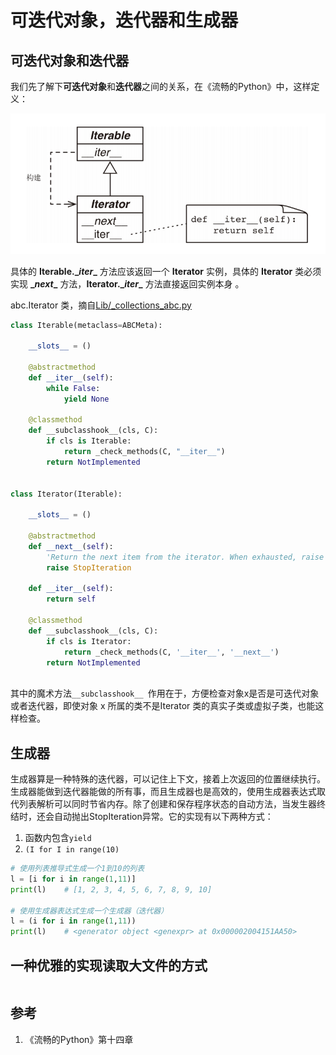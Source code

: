 # 可迭代对象，迭代器和生成器

## 可迭代对象和迭代器

我们先了解下**可迭代对象**和**迭代器**之间的关系，在《流畅的Python》中，这样定义：

![iter](..\assets\images\iteration_img.png)

具体的 **Iterable.\__iter__** 方法应该返回一个 **Iterator** 实例，具体的 **Iterator** 类必须实现 **\__next__** 方法，**Iterator.\__iter__** 方法直接返回实例本身 。

abc.Iterator 类，摘自[Lib/_collections_abc.py](https://hg.python.org/cpython/file/tip/Lib/_collections_abc.py#l259)

```python
class Iterable(metaclass=ABCMeta):

    __slots__ = ()

    @abstractmethod
    def __iter__(self):
        while False:
            yield None

    @classmethod
    def __subclasshook__(cls, C):
        if cls is Iterable:
            return _check_methods(C, "__iter__")
        return NotImplemented


class Iterator(Iterable):

    __slots__ = ()

    @abstractmethod
    def __next__(self):
        'Return the next item from the iterator. When exhausted, raise StopIteration'
        raise StopIteration

    def __iter__(self):
        return self

    @classmethod
    def __subclasshook__(cls, C):
        if cls is Iterator:
            return _check_methods(C, '__iter__', '__next__')
        return NotImplemented
    
```

其中的魔术方法`__subclasshook__ `作用在于，方便检查对象x是否是可迭代对象或者迭代器，即使对象 x 所属的类不是Iterator 类的真实子类或虚拟子类，也能这样检查。

## 生成器

生成器算是一种特殊的迭代器，可以记住上下文，接着上次返回的位置继续执行。生成器能做到迭代器能做的所有事，而且生成器也是高效的，使用生成器表达式取代列表解析可以同时节省内存。除了创建和保存程序状态的自动方法，当发生器终结时，还会自动抛出StopIteration异常。它的实现有以下两种方式：

1. 函数内包含`yield`
2. `(I for I in range(10)`

```python
# 使用列表推导式生成一个1到10的列表
l = [i for i in range(1,11)]
print(l)    # [1, 2, 3, 4, 5, 6, 7, 8, 9, 10]

# 使用生成器表达式生成一个生成器（迭代器）
l = (i for i in range(1,11))
print(l)    # <generator object <genexpr> at 0x000002004151AA50>
```

## 一种优雅的实现读取大文件的方式

```python

```

## 参考

1. 《流畅的Python》第十四章